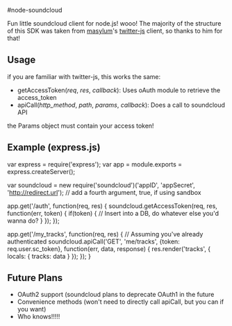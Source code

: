 #node-soundcloud

Fun little soundcloud client for node.js! wooo!
The majority of the structure of this SDK was taken from [masylum](https://github.com/masylum/ "masylum")'s [twitter-js](https://github.com/masylum/twitter-js/ "twitter-js") client, so thanks to him for that!

## Usage

if you are familiar with twitter-js, this works the same:

* getAccessToken(_req_, _res_, _callback_): Uses oAuth module to retrieve the access_token
* apiCall(_http_method_, _path_, _params_, _callback_): Does a call to soundcloud API

the Params object must contain your access token!

## Example (express.js)

  var express = require('express');
  var app = module.exports = express.createServer();
  
  var soundcloud = new require('soundcloud')('appID', 'appSecret', 'http://redirect.url'); // add a fourth argument, true, if using sandbox
  
  app.get('/auth', function(req, res) {
    soundcloud.getAccessToken(req, res, function(err, token) {
      if(token) {
        // Insert into a DB, do whatever else you'd wanna do?
      }
    });
  });
  
  app.get('/my_tracks', function(req, res) {
    // Assuming you've already authenticated
    soundcloud.apiCall('GET', 'me/tracks', {token: req.user.sc_token}, function(err, data, response) {
      res.render('tracks', {
        locals: {
          tracks: data
        }
      });
    });
  }
  
## Future Plans

* OAuth2 support (soundcloud plans to deprecate OAuth1 in the future
* Convenience methods (won't need to directly call apiCall, but you can if you want)
* Who knows!!!!!
